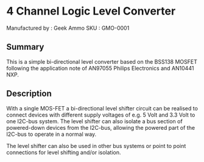 4 Channel Logic Level Converter
================================
Manufactured by : Geek Ammo
SKU : GMO-0001

Summary
-------
This is a simple bi-directional level converter based on the BSS138 MOSFET following the application note of AN97055 Philips Electronics and AN10441 NXP.

Description
-----------
With a single MOS-FET a bi-directional level shifter circuit can be realised to connect devices with different supply voltages of e.g. 5 Volt and 3.3 Volt to one I2C-bus system. The level shifter can also isolate a bus section of powered-down devices from the I2C-bus, allowing the powered part of the I2C-bus to operate in a normal way.

The level shifter can also be used in other bus systems or point to point connections for level shifting and/or isolation.
